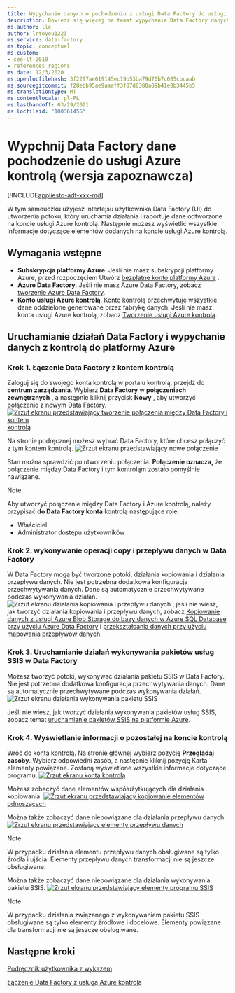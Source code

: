 ```yaml
---
title: Wypychanie danych o pochodzeniu z usługi Data Factory do usługi Azure Purview
description: Dowiedz się więcej na temat wypychania Data Factory danych kontrolą do platformy Azure
ms.author: lle
author: lrtoyou1223
ms.service: data-factory
ms.topic: conceptual
ms.custom:
- seo-lt-2019
- references_regions
ms.date: 12/3/2020
ms.openlocfilehash: 3f2297ae619145ec19b53ba79d70b7c085cbcaab
ms.sourcegitcommit: f28ebb95ae9aaaff3f87d8388a09b41e0b3445b5
ms.translationtype: MT
ms.contentlocale: pl-PL
ms.lasthandoff: 03/29/2021
ms.locfileid: "100361455"
---
```

# <a name="push-data-factory-lineage-data-to-azure-purview-preview"></a>Wypchnij Data Factory dane pochodzenie do usługi Azure kontrolą (wersja zapoznawcza)

[!INCLUDE[appliesto-adf-xxx-md](includes/appliesto-adf-xxx-md.md)]

W tym samouczku użyjesz interfejsu użytkownika Data Factory (UI) do utworzenia potoku, który uruchamia działania i raportuje dane odtworzone na koncie usługi Azure kontrolą. Następnie możesz wyświetlić wszystkie informacje dotyczące elementów dodanych na koncie usługi Azure kontrolą.

## <a name="prerequisites"></a>Wymagania wstępne
* **Subskrypcja platformy Azure**. Jeśli nie masz subskrypcji platformy Azure, przed rozpoczęciem Utwórz [bezpłatne konto platformy Azure](https://azure.microsoft.com/free/) .
* **Azure Data Factory**. Jeśli nie masz Azure Data Factory, zobacz [tworzenie Azure Data Factory](./quickstart-create-data-factory-portal.md).
* **Konto usługi Azure kontrolą**. Konto kontrolą przechwytuje wszystkie dane oddzielone generowane przez fabrykę danych. Jeśli nie masz konta usługi Azure kontrolą, zobacz [Tworzenie usługi Azure kontrolą](../purview/create-catalog-portal.md).


## <a name="run-data-factory-activities-and-push-lineage-data-to-azure-purview"></a>Uruchamianie działań Data Factory i wypychanie danych z kontrolą do platformy Azure
### <a name="step-1--connect-data-factory-to-your-purview-account"></a>Krok 1. Łączenie Data Factory z kontem kontrolą
Zaloguj się do swojego konta kontrolą w portalu kontrolą, przejdź do **centrum zarządzania**. Wybierz **Data Factory** w **połączeniach zewnętrznych** , a następnie kliknij przycisk **Nowy** , aby utworzyć połączenie z nowym Data Factory. 
[![Zrzut ekranu przedstawiający tworzenie połączenia między Data Factory i kontem ](./media/data-factory-purview/connect-adf-to-purview.png) kontrolą ](./media/data-factory-purview/connect-adf-to-purview.png#lightbox)

Na stronie podręcznej możesz wybrać Data Factory, które chcesz połączyć z tym kontem kontrolą. 
![Zrzut ekranu przedstawiający nowe połączenie](./media/data-factory-purview/new-adf-purview-connection.png)

Stan można sprawdzić po utworzeniu połączenia. **Połączenie oznacza,** że połączenie między Data Factory i tym kontroląm zostało pomyślnie nawiązane. 
> [!NOTE]
> Aby utworzyć połączenie między Data Factory i Azure kontrolą, należy przypisać **do Data Factory konta** kontrolą następujące role.
> - Właściciel
> - Administrator dostępu użytkowników

### <a name="step-2-run-copy-and-dataflow-activities-in-data-factory"></a>Krok 2. wykonywanie operacji copy i przepływu danych w Data Factory
W Data Factory mogą być tworzone potoki, działania kopiowania i działania przepływu danych. Nie jest potrzebna dodatkowa konfiguracja przechwytywania danych. Dane są automatycznie przechwytywane podczas wykonywania działań.
![Zrzut ekranu działania kopiowania i przepływu danych ](./media/data-factory-purview/adf-activities-for-lineage.png) , jeśli nie wiesz, jak tworzyć działania kopiowania i przepływu danych, zobacz [Kopiowanie danych z usługi Azure Blob Storage do bazy danych w Azure SQL Database przy użyciu Azure Data Factory](./tutorial-copy-data-portal.md) i [przekształcania danych przy użyciu mapowania przepływów danych](./tutorial-data-flow.md).

### <a name="step-3-run-execute-ssis-package-activities-in-data-factory"></a>Krok 3. Uruchamianie działań wykonywania pakietów usług SSIS w Data Factory
Możesz tworzyć potoki, wykonywać działania pakietu SSIS w Data Factory. Nie jest potrzebna dodatkowa konfiguracja przechwytywania danych. Dane są automatycznie przechwytywane podczas wykonywania działań.
![Zrzut ekranu działania wykonywania pakietu SSIS](./media/data-factory-purview/ssis-activities-for-lineage.png)

Jeśli nie wiesz, jak tworzyć działania wykonywania pakietów usług SSIS, zobacz temat [uruchamianie pakietów SSIS na platformie Azure](./tutorial-deploy-ssis-packages-azure.md).

### <a name="step-4-view-lineage-information-in-your-purview-account"></a>Krok 4. Wyświetlanie informacji o pozostałej na koncie kontrolą
Wróć do konta kontrolą. Na stronie głównej wybierz pozycję **Przeglądaj zasoby**. Wybierz odpowiedni zasób, a następnie kliknij pozycję Karta elementy powiązane. Zostaną wyświetlone wszystkie informacje dotyczące programu.
[![Zrzut ekranu konta ](./media/data-factory-purview/view-dataset.png) kontrolą ](./media/data-factory-purview/view-dataset.png#lightbox)

Możesz zobaczyć dane elementów współużytkujących dla działania kopiowania.
[![Zrzut ekranu przedstawiający kopiowanie ](./media/data-factory-purview/copy-lineage.png) elementów odnoszących ](./media/data-factory-purview/copy-lineage.png#lightbox)

Można także zobaczyć dane niepowiązane dla działania przepływu danych.
[![Zrzut ekranu przedstawiający elementy przepływu danych ](./media/data-factory-purview/dataflow-lineage.png)](./media/data-factory-purview/dataflow-lineage.png#lightbox)

> [!NOTE] 
> W przypadku działania elementu przepływu danych obsługiwane są tylko źródła i ujścia. Elementy przepływu danych transformacji nie są jeszcze obsługiwane.

Można także zobaczyć dane niepowiązane dla działania wykonywania pakietu SSIS.
[![Zrzut ekranu przedstawiający elementy programu SSIS ](./media/data-factory-purview/ssis-lineage.png)](./media/data-factory-purview/ssis-lineage.png#lightbox)

> [!NOTE] 
> W przypadku działania związanego z wykonywaniem pakietu SSIS obsługiwane są tylko elementy źródłowe i docelowe. Elementy powiązane dla transformacji nie są jeszcze obsługiwane.

## <a name="next-steps"></a>Następne kroki
[Podręcznik użytkownika z wykazem](../purview/catalog-lineage-user-guide.md)

[Łączenie Data Factory z usługą Azure kontrolą](connect-data-factory-to-azure-purview.md)